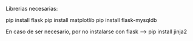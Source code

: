 Librerias necesarias:

pip install flask
pip install matplotlib
pip install flask-mysqldb

En caso de ser necesario, por no instalarse con flask --> pip install jinja2
